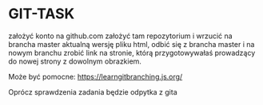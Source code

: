 # GIT-TASK
założyć konto na github.com
założyć tam repozytorium i wrzucić na brancha master aktualną wersję pliku html,
odbić się z brancha master i na nowym branchu zrobić link na stronie, którą przygotowywałaś prowadzący do nowej strony z dowolnym obrazkiem.

Może być pomocne:
https://learngitbranching.js.org/

Oprócz sprawdzenia zadania będzie odpytka z gita
